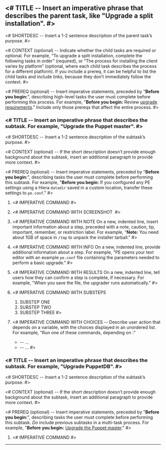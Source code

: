 <!--Multi-tasks can be used to introduce a process where each child task is required, or to group a set of similar tasks.-->

<!--parent task-->
## <# TITLE -- Insert an imperative phrase that describes the parent task, like "Upgrade a split installation". #>

<# SHORTDESC -- Insert a 1-2 sentence description of the parent task’s purpose. #>

<# CONTEXT (optional) -- Indicate whether the child tasks are required or optional. For example, “To upgrade a split installation, complete the following tasks in order” (required), or “The process for installing the client varies by platform” (optional, where each child task describes the process for a different platform). If you include a prereq, it can be helpful to list the child tasks and include links, because they don’t immediately follow the context. #>

<# PREREQ (optional) -- Insert imperative statements, preceded by "**Before you begin:**", describing high-level tasks the user must complete before performing this process. For example, "**Before you begin:** Review [upgrade requirements](<link>)." Include only those prereqs that affect the entire process. #>

<!--child task-->
### <# TITLE -- Insert an imperative phrase that describes the subtask. For example, "Upgrade the Puppet master". #>

<# SHORTDESC -- Insert a 1-2 sentence description of the subtask’s purpose. #>

<# CONTEXT (optional) -- If the short description doesn’t provide enough background about the subtask, insert an additional paragraph to provide more context. #>

<# PREREQ (optional) -- Insert imperative statements, preceded by "**Before you begin:**", describing tasks the user must complete before performing this subtask. For example, "**Before you begin:** If you configured any PE settings using a Hiera `datadir` saved in a custom location, transfer these settings to `pe.conf`." #>

1. <# IMPERATIVE COMMAND #>

2. <# IMPERATIVE COMMAND WITH SCREENSHOT
   ![<IMAGE TITLE>](./images/<FILENAME.PNG>) #>

3. <# IMPERATIVE COMMAND WITH NOTE
   On a new, indented line, insert important information about a step, preceded with a note, caution, tip, important, remember, or restriction label. For example, "**Note:** You need about 1GB of space in `/tmp` to unpack the installer tarball." #>

4. <# IMPERATIVE COMMAND WITH INFO
   On a new, indented line, provide additional information about a step. For example, "PE opens your text editor with an example `pe.conf` file containing the parameters needed to perform a basic upgrade." #>

5. <# IMPERATIVE COMMAND WITH RESULTS
   On a new, indented line, tell users how they can confirm a step is complete, if necessary. For example, "When you save the file, the upgrader runs automatically." #>

6. <# IMPERATIVE COMMAND WITH SUBSTEPS
   1. SUBSTEP ONE
   2. SUBSTEP TWO
   3. SUBSTEP THREE #>

7. <# IMPERATIVE COMMAND WITH CHOICES -- Describe user action that depends on a variable, with the choices displayed in an unordered list. For example, "Run one of these commands, depending on <DECIDING FACTOR>:"
   - <CHOICE ONE> -- ...
   - <CHOICE TWO> -- ... #>

<!--child task-->
### <# TITLE -- Insert an imperative phrase that describes the subtask. For example, "Upgrade PuppetDB". #>

<# SHORTDESC -- Insert a 1-2 sentence description of the subtask’s purpose. #>

<# CONTEXT (optional) -- If the short description doesn’t provide enough background about the subtask, insert an additional paragraph to provide more context. #>

<# PREREQ (optional) -- Insert imperative statements, preceded by "**Before you begin:**", describing tasks the user must complete before performing this subtask. *Do* include previous subtasks in a multi-task process. For example, "**Before you begin:** [Upgrade the Puppet master](#upgrade-the-puppet-master)." #>

1. <# IMPERATIVE COMMAND #>

<!--Insert additional child tasks as needed.-->


* * *
